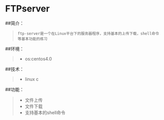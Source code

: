 # FTPserver
##简介：
> `ftp-server是一个在Linux平台下的服务器程序，支持基本的上传下载，shell命令等基本功能的练习`

##环境：
> * os:centos4.0

##技术：
> * linux c

##功能：
> * 文件上传
> * 文件下载
> * 支持基本的shell命令



